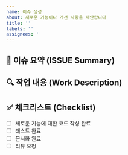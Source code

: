 ```yaml
---
name: 이슈 생성
about: 새로운 기능이나 개선 사항을 제안합니다
title: ''
labels: ''
assignees: ''
---
```


## 📝 이슈 요약 (ISSUE Summary)
<!-- 추가하려는 새로운 기능에 대한 간략한 설명을 제공해주세요. -->

## 🔍 작업 내용 (Work Description)
<!-- 새로운 기능을 추가하기 위해 어떤 작업을 수행할 것인지 자세히 설명해주세요. 코드 변경, 새로운 파일 추가 등을 포함해주세요. -->

<!-- ## 🔗 관련 이슈 (Related Issues)
관련된 이슈가 있다면 여기에 링크를 기재해주세요. -->

## ✅ 체크리스트 (Checklist)
- [ ] 새로운 기능에 대한 코드 작성 완료
- [ ] 테스트 완료
- [ ] 문서화 완료
- [ ] 리뷰 요청
